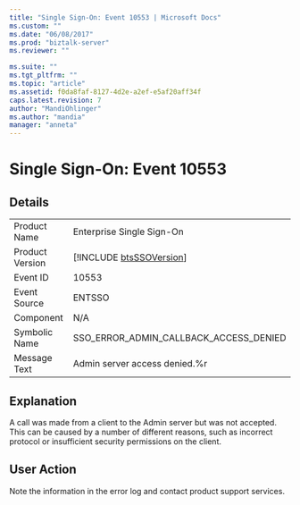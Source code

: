 ```yaml
---
title: "Single Sign-On: Event 10553 | Microsoft Docs"
ms.custom: ""
ms.date: "06/08/2017"
ms.prod: "biztalk-server"
ms.reviewer: ""

ms.suite: ""
ms.tgt_pltfrm: ""
ms.topic: "article"
ms.assetid: f0da8faf-8127-4d2e-a2ef-e5af20aff34f
caps.latest.revision: 7
author: "MandiOhlinger"
ms.author: "mandia"
manager: "anneta"
---
```

# Single Sign-On: Event 10553
## Details  
  
|                 |                                                             |
|-----------------|-------------------------------------------------------------|
|  Product Name   |                  Enterprise Single Sign-On                  |
| Product Version | [!INCLUDE [btsSSOVersion](../includes/btsssoversion-md.md)] |
|    Event ID     |                            10553                            |
|  Event Source   |                           ENTSSO                            |
|    Component    |                             N/A                             |
|  Symbolic Name  |           SSO_ERROR_ADMIN_CALLBACK_ACCESS_DENIED            |
|  Message Text   |                Admin server access denied.%r                |
  
## Explanation  
 A call was made from a client to the Admin server but was not accepted. This can be caused by a number of different reasons, such as incorrect protocol or insufficient security permissions on the client.  
  
## User Action  
 Note the information in the error log and contact product support services.
